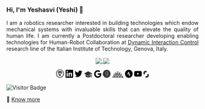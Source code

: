 ### Hi, I'm Yeshasvi (Yeshi) 👋

<p align=" justify">
  I am a robotics researcher interested in building technologies which endow mechanical systems with invaluable skills that can elevate the quality of human life. I am currently a Postdoctoral researcher developing enabling technologies for Human-Robot Collaboration at <a href="https://dic.iit.it/">Dynamic Interaction Control</a> research line of the Italian Institute of Technology, Genova, Italy.
</p>

<!-- https://github.com/anuraghazra/github-readme-stats -->
<p align="center">
  <a href="https://github-readme-stats.vercel.app/api/top-langs/?username=Yeshasvitvs&hide=cmake,tex">
    <img align="center" src="https://github-readme-stats.vercel.app/api/top-langs/?username=Yeshasvitvs&hide=cmake,tex" />
  </a>

  <a href="https://github-readme-stats.vercel.app/api?username=Yeshasvitvs&show_icons=true">
    <img align="center" src="https://github-readme-stats.vercel.app/api?username=Yeshasvitvs&show_icons=true" />
  </a>
</p>

<p align="center">
  <a href="https://github.com/Yeshasvitvs/"><img src="https://github.com/Yeshasvitvs/Yeshasvitvs/blob/master/social-icons/Github.png" width="4.25%" height="4.25%" alt="Github"></a>
  <a href="https://www.linkedin.com/in/yeshasvitvs/"><img src="https://github.com/Yeshasvitvs/Yeshasvitvs/blob/master/social-icons/LinkedIn.png" width="4%" height="4%" alt="LinkedIn"></a>
  <a href="https://twitter.com/Yeshasvitvs"><img src="https://github.com/Yeshasvitvs/Yeshasvitvs/blob/master/social-icons/Twitter.png" width="4%" height="4%" alt="Twitter"></a>
  <a href="https://scholar.google.it/citations?user=FfY2ry0AAAAJ&hl=en"><img src="https://github.com/Yeshasvitvs/Yeshasvitvs/blob/master/social-icons/Scholar.png" width="4.5%" height="4.5%" alt="Scholar"></a>
  <a href="mailto:yeshasvitvs@gmail.com?subject=Hello Yeshi"><img src="https://github.com/Yeshasvitvs/Yeshasvitvs/blob/master/social-icons/Google.png" width="3.75%" height="3.75%" alt="Gmail"></a>
  <a href="https://www.goodreads.com/user/show/52541045-yeshasvi-tirupachuri"><img src="https://github.com/Yeshasvitvs/Yeshasvitvs/blob/master/social-icons/Goodreads.png" width="4%" height="4%" alt="Goodreads"></a>
  <a href="https://www.chess.com/member/yeshiiit"><img src="https://github.com/Yeshasvitvs/Yeshasvitvs/blob/master/social-icons/Chess.png" width="6%" height="5%" alt="Chess"></a>
  <a href="https://www.strava.com/athletes/26010309"><img src="https://github.com/Yeshasvitvs/Yeshasvitvs/blob/master/social-icons/Strava.png" width="4%" height="4%" alt="Strava"></a>
  <a href="https://www.youtube.com/channel/UCDGmn5Wvf_tZxuqgflK478Q?view_as=subscriber"><img src="https://github.com/Yeshasvitvs/Yeshasvitvs/blob/master/social-icons/YouTube.png" width="4%" height="4%" alt="YouTube"></a>
  <a href="https://www.shutterstock.com/g/yeshasvi+tirupachuri"><img src="https://github.com/Yeshasvitvs/Yeshasvitvs/blob/master/social-icons/Shutterstock.png" width="3%" height="3%" alt="Shutterstock"></a>
</p>




![Visitor Badge](https://visitor-badge.laobi.icu/badge?page_id=Yeshasvitvs.Yeshasvitvs)

:link: [Know more](https://yeshasvitvs.github.io/)


<!--
**Yeshasvitvs/Yeshasvitvs** is a ✨ _special_ ✨ repository because its `README.md` (this file) appears on your GitHub profile.
https://github.com/robotology
Here are some ideas to get you started:

- 🔭 I’m currently working on ...
- 🌱 I’m currently learning ...
- 👯 I’m looking to collaborate on ...
- 🤔 I’m looking for help with ...
- 💬 Ask me about ...
- 😄 Pronouns: ...
- ⚡ Fun fact: ...
-->
